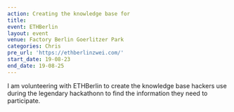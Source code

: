 ```yaml
---
action: Creating the knowledge base for
title:
event: ETHBerlin
layout: event
venue: Factory Berlin Goerlitzer Park
categories: Chris
pre_url: 'https://ethberlinzwei.com/'
start_date: 19-08-23
end_date: 19-08-25
---
```


I am volunteering with ETHBerlin to create the knowledge base hackers use during the legendary hackathonn to find the information they need to participate.
